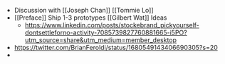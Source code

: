 - Discussion with [[Joseph Chan]] [[Tommie Lo]]
- [[Preface]] Ship 1-3 prototypes [[Gilbert Wat]] Ideas
    - https://www.linkedin.com/posts/stockebrand_pickyourself-dontsettleforno-activity-7085739827760881665-i5PO?utm_source=share&utm_medium=member_desktop
-  https://twitter.com/BrianFeroldi/status/1680549143406690305?s=20
- 
